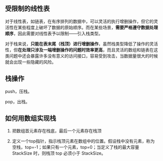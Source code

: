 
## 受限制的线性表

对于线性表，如链表，在有序排列的数据中，可以灵活的执行增删操作，但它的灵活性在某些程度上破坏了数据的原始顺序。而在某些场景，**需要严格遵守数据处理顺序**，因此需要对线性表予以限制——引入栈类型。

对于栈来说，**只能在表末尾（栈顶）进行增删操作**，虽然栈类型降低了操作的灵活性，但**在处理只涉及一端增删操作的问题时效率更高**，而且灵活的数组和链表在这类问题中还会暴露许多没有意义的访问接口，容易受到攻击，当数据量很大的时候就会出现一些隐藏的风险。

## 栈操作

push，压栈。

pop，出栈。

## 如何用数组实现栈

1. 把数组首元素存在栈底，最后一个元素存在栈顶

2. 定义一个top指针，指示栈顶元素在数组中的位置。假设栈中没有元素，称为空栈，top=-1；如果只有一个元素，top=0；当定义了栈的最大容量 StackSize 时，则栈顶 top 必须小于 StackSize。

